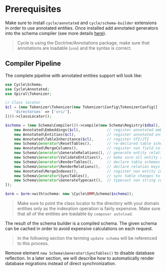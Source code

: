 # Prerequisites
Make sure to install `cycle/annotated` and `cycle/schema-builder` extensions in order to use annotated entities. Once installed add
annotated generators into the schema compiler (see more details [here](/docs/en/basic/install.md)).

> Cycle is using the Doctrine/Annotations package, make sure that annotations are loadable (`use`) and the syntax is correct.

## Compiler Pipeline
The complete pipeline with annotated entities support will look like:

```php
use Cycle\Schema;
use Cycle\Annotated;
use Spiral\Tokenizer;

// Class locator
$cl = (new Tokenizer\Tokenizer(new Tokenizer\Config\TokenizerConfig([
    'directories' => ['src/'],
])))->classLocator();

$schema = (new Schema\Compiler())->compile(new Schema\Registry($dbal), [
    new Annotated\Embeddings($cl),            // register annotated embeddings
    new Annotated\Entities($cl),              // register annotated entities
    new Annotated\TableInheritance($cl),      // register STI/JTI
    new Schema\Generator\ResetTables(),       // re-declared table schemas (remove columns)
    new Annotated\MergeColumns(),             // register non field columns (table level)
    new Schema\Generator\GenerateRelations(), // generate entity relations
    new Schema\Generator\ValidateEntities(),  // make sure all entity schemas are correct
    new Schema\Generator\RenderTables(),      // declare table schemas
    new Schema\Generator\RenderRelations(),   // declare relation keys and indexes
    new Annotated\MergeIndexes(),             // register non entity indexes (table level)
    new Schema\Generator\SyncTables(),        // sync table changes to database
    new Schema\Generator\GenerateTypecast(),  // typecast non string columns
]);

$orm = $orm->with(schema: new \Cycle\ORM\Schema($schema));
```

> Make sure to point the class locator to the directory with your domain entities only as the indexation operation is fairly expensive. Make sure that all of the entities are loadable by `composer autoload`.

The result of the schema builder is a compiled schema. The given schema can be cached in order to avoid expensive calculations on each request.

> In the following section the terming `update schema` will be referenced to this process.

Remove element `new Schema\Generator\SyncTables()` to disable database reflection. In a later section, we will describe how to automatically render database migrations instead of direct synchronization.
